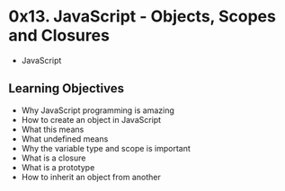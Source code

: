# 0x13. JavaScript - Objects, Scopes and Closures
* JavaScript

## Learning Objectives
- Why JavaScript programming is amazing
- How to create an object in JavaScript
- What this means
- What undefined means
- Why the variable type and scope is important
- What is a closure
- What is a prototype
- How to inherit an object from another